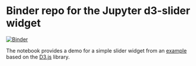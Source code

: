 # Binder repo for the Jupyter d3-slider widget

[![Binder](https://mybinder.org/badge.svg)](https://mybinder.org/v2/gh/PierreMarion23/jupyter-widget-hello-world-binder/master)

The notebook provides a demo for a simple slider widget from an [example](https://bl.ocks.org/mbostock/6452972) based on the [D3.js](https://d3js.org/) library.